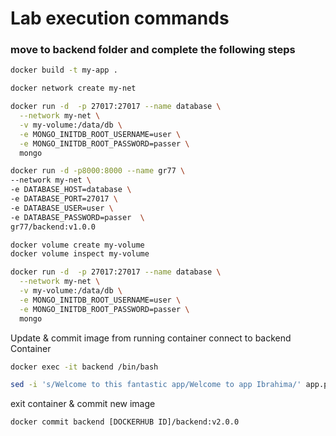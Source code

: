 # Lab execution commands
### move to backend folder and complete the following steps

```sh
docker build -t my-app .
```

```sh
docker network create my-net
```

```sh
docker run -d  -p 27017:27017 --name database \
  --network my-net \
  -v my-volume:/data/db \
  -e MONGO_INITDB_ROOT_USERNAME=user \
  -e MONGO_INITDB_ROOT_PASSWORD=passer \
  mongo
```

```sh
docker run -d -p8000:8000 --name gr77 \
--network my-net \
-e DATABASE_HOST=database \
-e DATABASE_PORT=27017 \
-e DATABASE_USER=user \
-e DATABASE_PASSWORD=passer  \
gr77/backend:v1.0.0
```

```sh
docker volume create my-volume
docker volume inspect my-volume
```

```sh
docker run -d  -p 27017:27017 --name database \
  --network my-net \
  -v my-volume:/data/db \
  -e MONGO_INITDB_ROOT_USERNAME=user \
  -e MONGO_INITDB_ROOT_PASSWORD=passer \
  mongo
```
Update & commit image from running container
connect to backend Container
```sh
docker exec -it backend /bin/bash
```

```sh
sed -i 's/Welcome to this fantastic app/Welcome to app Ibrahima/' app.py
```
exit container & commit new image

```sh
docker commit backend [DOCKERHUB ID]/backend:v2.0.0
```